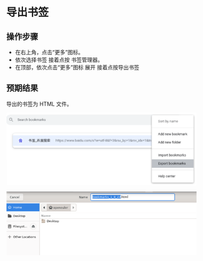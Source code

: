 # 导出书签

## 操作步骤

- 在右上角，点击“更多”图标。
- 依次选择书签 接着点按 书签管理器。
- 在顶部，依次点击“更多”图标 展开 接着点按导出书签

## 预期结果

导出的书签为 HTML 文件。

![导出书签-1](./img/导出书签-1.png)

![导出书签-2](./img/导出书签-2.png)
